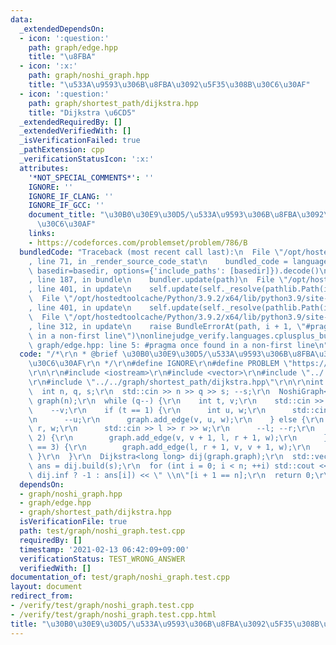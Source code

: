 ```yaml
---
data:
  _extendedDependsOn:
  - icon: ':question:'
    path: graph/edge.hpp
    title: "\u8FBA"
  - icon: ':x:'
    path: graph/noshi_graph.hpp
    title: "\u533A\u9593\u306B\u8FBA\u3092\u5F35\u308B\u30C6\u30AF"
  - icon: ':question:'
    path: graph/shortest_path/dijkstra.hpp
    title: "Dijkstra \u6CD5"
  _extendedRequiredBy: []
  _extendedVerifiedWith: []
  _isVerificationFailed: true
  _pathExtension: cpp
  _verificationStatusIcon: ':x:'
  attributes:
    '*NOT_SPECIAL_COMMENTS*': ''
    IGNORE: ''
    IGNORE_IF_CLANG: ''
    IGNORE_IF_GCC: ''
    document_title: "\u30B0\u30E9\u30D5/\u533A\u9593\u306B\u8FBA\u3092\u5F35\u308B\
      \u30C6\u30AF"
    links:
    - https://codeforces.com/problemset/problem/786/B
  bundledCode: "Traceback (most recent call last):\n  File \"/opt/hostedtoolcache/Python/3.9.2/x64/lib/python3.9/site-packages/onlinejudge_verify/documentation/build.py\"\
    , line 71, in _render_source_code_stat\n    bundled_code = language.bundle(stat.path,\
    \ basedir=basedir, options={'include_paths': [basedir]}).decode()\n  File \"/opt/hostedtoolcache/Python/3.9.2/x64/lib/python3.9/site-packages/onlinejudge_verify/languages/cplusplus.py\"\
    , line 187, in bundle\n    bundler.update(path)\n  File \"/opt/hostedtoolcache/Python/3.9.2/x64/lib/python3.9/site-packages/onlinejudge_verify/languages/cplusplus_bundle.py\"\
    , line 401, in update\n    self.update(self._resolve(pathlib.Path(included), included_from=path))\n\
    \  File \"/opt/hostedtoolcache/Python/3.9.2/x64/lib/python3.9/site-packages/onlinejudge_verify/languages/cplusplus_bundle.py\"\
    , line 401, in update\n    self.update(self._resolve(pathlib.Path(included), included_from=path))\n\
    \  File \"/opt/hostedtoolcache/Python/3.9.2/x64/lib/python3.9/site-packages/onlinejudge_verify/languages/cplusplus_bundle.py\"\
    , line 312, in update\n    raise BundleErrorAt(path, i + 1, \"#pragma once found\
    \ in a non-first line\")\nonlinejudge_verify.languages.cplusplus_bundle.BundleErrorAt:\
    \ graph/edge.hpp: line 5: #pragma once found in a non-first line\n"
  code: "/*\r\n * @brief \u30B0\u30E9\u30D5/\u533A\u9593\u306B\u8FBA\u3092\u5F35\u308B\
    \u30C6\u30AF\r\n */\r\n#define IGNORE\r\n#define PROBLEM \"https://codeforces.com/problemset/problem/786/B\"\
    \r\n\r\n#include <iostream>\r\n#include <vector>\r\n#include \"../../graph/noshi_graph.hpp\"\
    \r\n#include \"../../graph/shortest_path/dijkstra.hpp\"\r\n\r\nint main() {\r\n\
    \  int n, q, s;\r\n  std::cin >> n >> q >> s; --s;\r\n  NoshiGraph<long long>\
    \ graph(n);\r\n  while (q--) {\r\n    int t, v;\r\n    std::cin >> t >> v;\r\n\
    \    --v;\r\n    if (t == 1) {\r\n      int u, w;\r\n      std::cin >> u >> w;\r\
    \n      --u;\r\n      graph.add_edge(v, u, w);\r\n    } else {\r\n      int l,\
    \ r, w;\r\n      std::cin >> l >> r >> w;\r\n      --l; --r;\r\n      if (t ==\
    \ 2) {\r\n        graph.add_edge(v, v + 1, l, r + 1, w);\r\n      } else if (t\
    \ == 3) {\r\n        graph.add_edge(l, r + 1, v, v + 1, w);\r\n      }\r\n   \
    \ }\r\n  }\r\n  Dijkstra<long long> dij(graph.graph);\r\n  std::vector<long long>\
    \ ans = dij.build(s);\r\n  for (int i = 0; i < n; ++i) std::cout << (ans[i] ==\
    \ dij.inf ? -1 : ans[i]) << \" \\n\"[i + 1 == n];\r\n  return 0;\r\n}\r\n"
  dependsOn:
  - graph/noshi_graph.hpp
  - graph/edge.hpp
  - graph/shortest_path/dijkstra.hpp
  isVerificationFile: true
  path: test/graph/noshi_graph.test.cpp
  requiredBy: []
  timestamp: '2021-02-13 06:42:09+09:00'
  verificationStatus: TEST_WRONG_ANSWER
  verifiedWith: []
documentation_of: test/graph/noshi_graph.test.cpp
layout: document
redirect_from:
- /verify/test/graph/noshi_graph.test.cpp
- /verify/test/graph/noshi_graph.test.cpp.html
title: "\u30B0\u30E9\u30D5/\u533A\u9593\u306B\u8FBA\u3092\u5F35\u308B\u30C6\u30AF"
---
```

